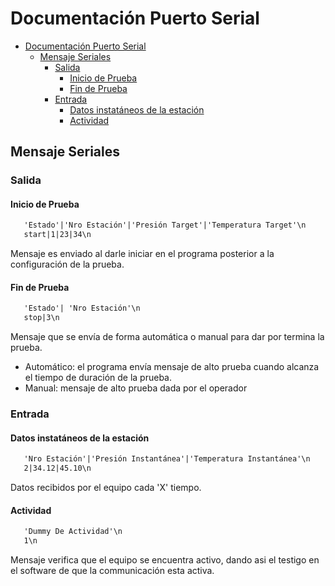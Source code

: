 # Documentación Puerto Serial
<!-- TOC start (generated with https://github.com/derlin/bitdowntoc) -->

- [Documentación Puerto Serial](#documentación-puerto-serial)
  - [Mensaje Seriales](#mensaje-seriales)
    - [Salida](#salida)
      - [Inicio de Prueba](#inicio-de-prueba)
      - [Fin de Prueba](#fin-de-prueba)
    - [Entrada](#entrada)
      - [Datos instatáneos de la estación](#datos-instatáneos-de-la-estación)
      - [Actividad](#actividad)

<!-- TOC end -->
<!-- TOC --><a name="mensaje-seriales"></a>
## Mensaje Seriales
<!-- TOC --><a name="salida"></a>
### Salida
<!-- TOC --><a name="inicio-de-prueba"></a>
#### Inicio de Prueba
```txt
   'Estado'|'Nro Estación'|'Presión Target'|'Temperatura Target'\n
   start|1|23|34\n
```
Mensaje es enviado al darle iniciar en el programa posterior a la configuración de la prueba.
<!-- TOC --><a name="fin-de-prueba"></a>
#### Fin de Prueba
```txt
   'Estado'| 'Nro Estación'\n
   stop|3\n
```
Mensaje que se envía de forma automática o manual para dar por termina la prueba.<br>
- Automático: el programa envía mensaje de alto prueba cuando alcanza el tiempo de duración de la prueba.
- Manual: mensaje de alto prueba dada por el operador
<!-- TOC --><a name="entrada"></a>
### Entrada
<!-- TOC --><a name="datos-instatáneos-de-la-estación"></a>
#### Datos instatáneos de la estación
```txt
   'Nro Estación'|'Presión Instantánea'|'Temperatura Instantánea'\n
   2|34.12|45.10\n
```
Datos recibidos por el equipo cada 'X' tiempo.
<!-- TOC --><a name="actividad"></a>
#### Actividad
```txt
   'Dummy De Actividad'\n
   1\n
```
Mensaje verifica que el equipo se encuentra activo, dando asi el testigo en el software de que la communicación esta activa.